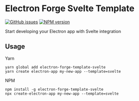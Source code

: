 # Electron Forge Svelte Template
[![GitHub issues](https://img.shields.io/github/issues/Rexkit/electron-forge-template-svelte)](https://github.com/Rexkit/electron-forge-template-svelte/issues)
[![NPM version](https://img.shields.io/npm/v/electron-forge-template-svelte?style=flat-square)](https://img.shields.io/npm/v/electron-forge-template-svelte?style=flat-square)

Start developing your Electron app with Svelte integration

## Usage

Yarn

```
yarn global add electron-forge-template-svelte
yarn create electron-app my-new-app --template=svelte
```

NPM

```
npm install -g electron-forge-template-svelte
npx create-electron-app my-new-app --template=svelte
```
